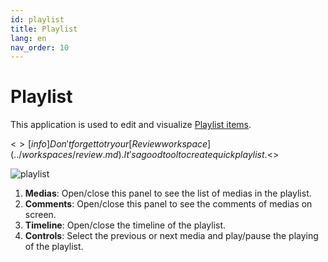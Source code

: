 ```yaml
---
id: playlist
title: Playlist
lang: en
nav_order: 10
---
```


# Playlist

This application is used to edit and visualize [Playlist items](../items/playlist.md).

<$>[info]
Don't forget to try our [Review workspace](../workspaces/review.md). It's a good tool to create quick playlist.
<$>

![playlist](../../_medias/playlist.png)

1. **Medias**: Open/close this panel to see the list of medias in the playlist.
2. **Comments**: Open/close this panel to see the comments of medias on screen.
3. **Timeline**: Open/close the timeline of the playlist.
4. **Controls**: Select the previous or next media and play/pause the playing of the playlist.